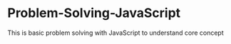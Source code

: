 # Problem-Solving-JavaScript

This is basic problem solving with JavaScript to understand core concept
